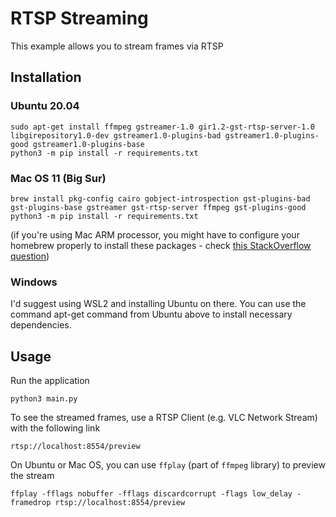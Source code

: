 # RTSP Streaming

This example allows you to stream frames via RTSP

## Installation

### Ubuntu 20.04

```
sudo apt-get install ffmpeg gstreamer-1.0 gir1.2-gst-rtsp-server-1.0 libgirepository1.0-dev gstreamer1.0-plugins-bad gstreamer1.0-plugins-good gstreamer1.0-plugins-base
python3 -m pip install -r requirements.txt
```

### Mac OS 11 (Big Sur)

```
brew install pkg-config cairo gobject-introspection gst-plugins-bad gst-plugins-base gstreamer gst-rtsp-server ffmpeg gst-plugins-good
python3 -m pip install -r requirements.txt
```

(if you're using Mac ARM processor, you might have to configure your homebrew properly to install these packages - check [this StackOverflow question](https://stackoverflow.com/q/64882584))

### Windows

I'd suggest using WSL2 and installing Ubuntu on there. You can use the command apt-get command from Ubuntu above to install necessary dependencies.

## Usage

Run the application

```
python3 main.py
```

To see the streamed frames, use a RTSP Client (e.g. VLC Network Stream) with the following link

```
rtsp://localhost:8554/preview
```

On Ubuntu or Mac OS, you can use `ffplay` (part of `ffmpeg` library) to preview the stream

```
ffplay -fflags nobuffer -fflags discardcorrupt -flags low_delay -framedrop rtsp://localhost:8554/preview
```